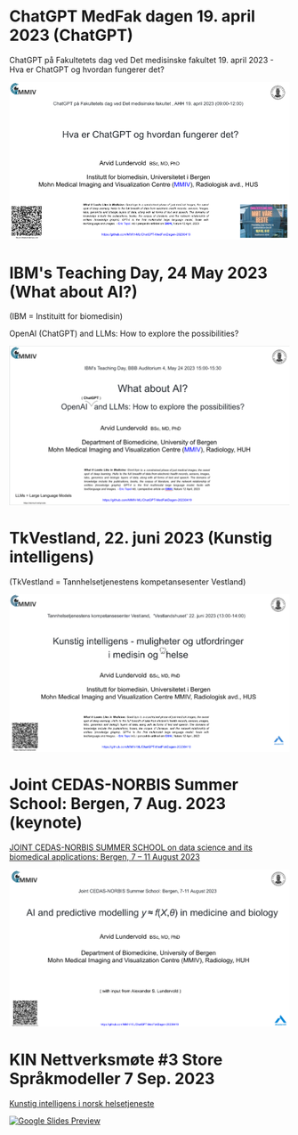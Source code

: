 # ChatGPT MedFak dagen 19. april 2023 (ChatGPT)

ChatGPT på Fakultetets dag ved Det medisinske fakultet 19. april 2023  - Hva er ChatGPT og hvordan fungerer det?

[![Google Slides Preview](assets/ChatGPT-MedFakDagen-20230419-slides-preview.png)](https://docs.google.com/presentation/d/e/2PACX-1vRGb0djhId-ijolZvJZO7AICil6A9_cIhvTfnTeEqic7JK-EV1fN3aOUpJqyxZ5cOHt5neB-GgJohHv/pub?start=false&loop=false&delayms=3000)


# IBM's Teaching Day, 24 May 2023 (What about AI?)
(IBM = Instituitt for biomedisin)

OpenAI (ChatGPT) and LLMs: How to explore the possibilities?

[![Google Slides Preview](assets/IBM-Teaching-Day-20230524-slides-preview.png)](https://docs.google.com/presentation/d/e/2PACX-1vRUzCx__jTJcjFq5HH6LDinx8i_vXUFKAxmjk_IS4UyY75zPFP_BQtLPGaQ5gq-1EYY5D7FaKEPosdw/pub?start=false&loop=false&delayms=3000)


# TkVestland, 22. juni 2023 (Kunstig intelligens)
(TkVestland = Tannhelsetjenestens kompetansesenter Vestland)

<!-- Kunstig intelligens - muligheter og utfordringer i medisin og helse -->

[![Google Slides Preview](assets/TkVestland-20230622-slides-preview.png)](https://docs.google.com/presentation/d/e/2PACX-1vT9hRa2D1j2eJNWZAUvVLiKA5JFk8ZEKIwvneWXHsYoE0ZQotwJqr55vN8LAFwNk4p-EEvrsCO9b7Mv/pub?start=false&loop=false&delayms=3000)


# Joint CEDAS-NORBIS Summer School: Bergen, 7 Aug. 2023 (keynote)

[JOINT CEDAS-NORBIS SUMMER SCHOOL on data science and its biomedical applications: Bergen, 7 – 11 August 2023](https://datascience2023.w.uib.no)

[![Google Slides Preview](assets/Joint-CEDAS-NORBIS-Summer-School-20230807-slides-preview.png)](https://docs.google.com/presentation/d/e/2PACX-1vQy3MoLiq0XMzjr_jy4UOCEH8p_D_8A1n8nz6jL0ejUZlJZD9JAXDhOQKvJiET62sT814VX43QXzr4w/pub?start=false&loop=false&delayms=3000)

# KIN Nettverksmøte #3 Store Språkmodeller 7 Sep. 2023

[Kunstig intelligens i norsk helsetjeneste](https://ehealthresearch.no/kin)

<!--
![slides-preview](assets/KIN-Nettverksmøte-Språkmodeller-20230907-slides-preview.png)
-->

[![Google Slides Preview](assets/KIN-Nettverksmoete-Spraaakmodeller-20230907-slides-preview.png)](https://docs.google.com/presentation/d/e/2PACX-1vSwaldJo6yNLXmRgEtIXWUqYv9WAGUcTyvG1Q3PzhQKo8f7kiVntrIOHnTeFRQz0EJeX56Wg9BL9mK-/pub?start=false&loop=false&delayms=3000)
